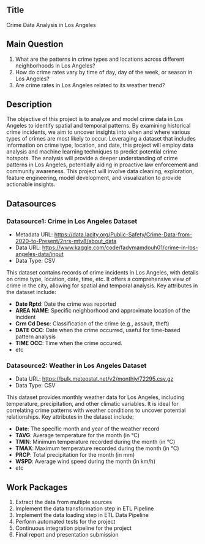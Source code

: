 ## Title

Crime Data Analysis in Los Angeles

## Main Question

1. What are the patterns in crime types and locations across different neighborhoods in Los Angeles?
2. How do crime rates vary by time of day, day of the week, or season in Los Angeles?
3. Are crime rates in Los Angeles related to its weather trend?

## Description

The objective of this project is to analyze and model crime data in Los Angeles to identify spatial and temporal patterns. By examining historical crime incidents, we aim to uncover insights into when and where various types of crimes are most likely to occur. Leveraging a dataset that includes information on crime type, location, and date, this project will employ data analysis and machine learning techniques to predict potential crime hotspots.
The analysis will provide a deeper understanding of crime patterns in Los Angeles, potentially aiding in proactive law enforcement and community awareness. This project will involve data cleaning, exploration, feature engineering, model development, and visualization to provide actionable insights.

## Datasources

### Datasource1: Crime in Los Angeles Dataset
* Metadata URL: https://data.lacity.org/Public-Safety/Crime-Data-from-2020-to-Present/2nrs-mtv8/about_data 
* Data URL: https://www.kaggle.com/code/fadymamdouh01/crime-in-los-angeles-data/input
* Data Type: CSV

This dataset contains records of crime incidents in Los Angeles, with details on crime type, location, date, time, etc. It offers a comprehensive view of crime in the city, allowing for spatial and temporal analysis. Key attributes in the dataset include:

- **Date Rptd**: Date the crime was reported
- **AREA NAME**: Specific neighborhood and approximate location of the incident
- **Crm Cd Desc**: Classification of the crime (e.g., assault, theft)
- **DATE OCC**: Date when the crime occurred, useful for time-based pattern analysis
- **TIME OCC**: Time when the crime occured.
- etc

### Datasource2: Weather in Los Angeles Dataset
* Data URL: https://bulk.meteostat.net/v2/monthly/72295.csv.gz 
* Data Type: CSV

This dataset provides monthly weather data for Los Angeles, including temperature, precipitation, and other climatic variables. It is ideal for correlating crime patterns with weather conditions to uncover potential relationships. Key attributes in the dataset include:

- **Date**: The specific month and year of the weather record
- **TAVG**: Average temperature for the month (in °C)
- **TMIN**: Minimum temperature recorded during the month (in °C)
- **TMAX**: Maximum temperature recorded during the month (in °C)
- **PRCP**: Total precipitation for the month (in mm)
- **WSPD**: Average wind speed during the month (in km/h)
- etc

## Work Packages

1. Extract the data from multiple sources
2. Implement the data transformation step in ETL Pipeline
3. Implement the data loading step in ETL Data Pipeline
4. Perform automated tests for the project
5. Continuous integration pipeline for the project
6. Final report and presentation submission
